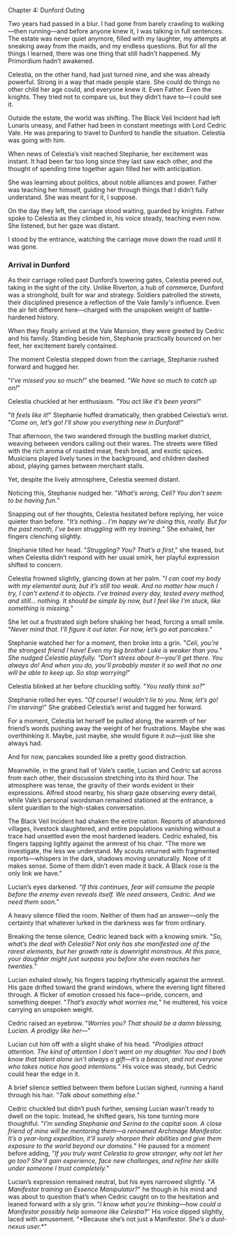 Chapter 4: Dunford Outing

Two years had passed in a blur. I had gone from barely crawling to walking—then running—and before anyone knew it, I was talking in full sentences. The estate was never quiet anymore, filled with my laughter, my attempts at sneaking away from the maids, and my endless questions. But for all the things I learned, there was one thing that still hadn’t happened. My Primordium hadn’t awakened.

Celestia, on the other hand, had just turned nine, and she was already powerful. Strong in a way that made people stare. She could do things no other child her age could, and everyone knew it. Even Father. Even the knights. They tried not to compare us, but they didn’t have to—I could see it.

Outside the estate, the world was shifting. The Black Veil Incident had left Lunaris uneasy, and Father had been in constant meetings with Lord Cedric Vale. He was preparing to travel to Dunford to handle the situation. Celestia was going with him.

When news of Celestia’s visit reached Stephanie, her excitement was instant. It had been far too long since they last saw each other, and the thought of spending time together again filled her with anticipation.

She was learning about politics, about noble alliances and power. Father was teaching her himself, guiding her through things that I didn’t fully understand. She was meant for it, I suppose.

On the day they left, the carriage stood waiting, guarded by knights. Father spoke to Celestia as they climbed in, his voice steady, teaching even now. She listened, but her gaze was distant.

I stood by the entrance, watching the carriage move down the road until it was gone.

### **Arrival in Dunford**

As their carriage rolled past Dunford’s towering gates, Celestia peered out, taking in the sight of the city. Unlike Riverton, a hub of commerce, Dunford was a stronghold, built for war and strategy. Soldiers patrolled the streets, their disciplined presence a reflection of the Vale family's influence. Even the air felt different here—charged with the unspoken weight of battle-hardened history.

When they finally arrived at the Vale Mansion, they were greeted by Cedric and his family. Standing beside him, Stephanie practically bounced on her feet, her excitement barely contained.

The moment Celestia stepped down from the carriage, Stephanie rushed forward and hugged her.

"*I've missed you so much!*" she beamed. "*We have so much to catch up on!*"

Celestia chuckled at her enthusiasm. *"You act like it’s been years!"*

"*It feels like it!*" Stephanie huffed dramatically, then grabbed Celestia’s wrist. "*Come on, let’s go! I’ll show you everything new in Dunford!"*

That afternoon, the two wandered through the bustling market district, weaving between vendors calling out their wares. The streets were filled with the rich aroma of roasted meat, fresh bread, and exotic spices. Musicians played lively tunes in the background, and children dashed about, playing games between merchant stalls.

Yet, despite the lively atmosphere, Celestia seemed distant.

Noticing this, Stephanie nudged her. "*What’s wrong, Celi? You don’t seem to be having fun.*"

Snapping out of her thoughts, Celestia hesitated before replying, her voice quieter than before. "*It’s nothing… I’m happy we're doing this, really. But for the past month, I’ve been struggling with my training.*" She exhaled, her fingers clenching slightly.

Stephanie tilted her head. "*Struggling? You? That’s a first*," she teased, but when Celestia didn’t respond with her usual smirk, her playful expression shifted to concern.

Celestia frowned slightly, glancing down at her palm. "*I can coat my body with my elemental aura, but it’s still too weak. And no matter how much I try, I can’t extend it to objects. I’ve trained every day, tested every method, and still... nothing. It should be simple by now, but I feel like I'm stuck, like something is missing.*"

She let out a frustrated sigh before shaking her head, forcing a small smile. "*Never mind that. I’ll figure it out later. For now, let’s go eat pancakes.*"

Stephanie watched her for a moment, then broke into a grin. "*Celi, you’re the strongest friend I have! Even my big brother Luke is weaker than you." She nudged Celestia playfully. "Don’t stress about it—you’ll get there. You always do! And when you do, you’ll probably master it so well that no one will be able to keep up. So stop worrying!*"

Celestia blinked at her before chuckling softly. "*You really think so?*"

Stephanie rolled her eyes. *"Of course! I wouldn’t lie to you. Now, let’s go! I’m starving*!" She grabbed Celestia’s wrist and tugged her forward.

For a moment, Celestia let herself be pulled along, the warmth of her friend’s words pushing away the weight of her frustrations. Maybe she was overthinking it. Maybe, just maybe, she would figure it out—just like she always had.

And for now, pancakes sounded like a pretty good distraction.

Meanwhile, in the grand hall of Vale’s castle, Lucian and Cedric sat across from each other, their discussion stretching into its third hour. The atmosphere was tense, the gravity of their words evident in their expressions. Alfred stood nearby, his sharp gaze observing every detail, while Vale’s personal swordsman remained stationed at the entrance, a silent guardian to the high-stakes conversation.

The Black Veil Incident had shaken the entire nation. Reports of abandoned villages, livestock slaughtered, and entire populations vanishing without a trace had unsettled even the most hardened leaders. Cedric exhaled, his fingers tapping lightly against the armrest of his chair. “The more we investigate, the less we understand. My scouts returned with fragmented reports—whispers in the dark, shadows moving unnaturally. None of it makes sense. Some of them didn’t even made it back. A Black rose is the only link we have.”

Lucian’s eyes darkened. “*If this continues, fear will consume the people before the enemy even reveals itself. We need answers, Cedric. And we need them soon.*”

A heavy silence filled the room. Neither of them had an answer—only the certainty that whatever lurked in the darkness was far from ordinary.

Breaking the tense silence, Cedric leaned back with a knowing smirk. "*So, what’s the deal with Celestia? Not only has she manifested one of the rarest elements, but her growth rate is downright monstrous. At this pace, your daughter might just surpass you before she even reaches her twenties.*"

Lucian exhaled slowly, his fingers tapping rhythmically against the armrest. His gaze drifted toward the grand windows, where the evening light filtered through. A flicker of emotion crossed his face—pride, concern, and something deeper. "*That’s exactly what worries me,*" he muttered, his voice carrying an unspoken weight.

Cedric raised an eyebrow. "*Worries you? That should be a damn blessing, Lucian. A prodigy like her—*"

Lucian cut him off with a slight shake of his head. "*Prodigies attract attention. The kind of attention I don't want on my daughter. You and I both know that talent alone isn’t always a gift—it’s a beacon, and not everyone who takes notice has good intentions.*" His voice was steady, but Cedric could hear the edge in it.

A brief silence settled between them before Lucian sighed, running a hand through his hair. "*Talk about something else.*"

Cedric chuckled but didn’t push further, sensing Lucian wasn’t ready to dwell on the topic. Instead, he shifted gears, his tone turning more thoughtful. "*I’m sending Stephanie and Serina to the capital soon. A close friend of mine will be mentoring them—a renowned Archmage Manifestor. It’s a year-long expedition, it’ll surely sharpen their abilities and give them exposure to the world beyond our domains.*" He paused for a moment before adding, "*If you truly want Celestia to grow stronger, why not let her go too? She’ll gain experience, face new challenges, and refine her skills under someone I trust completely.*"

Lucian’s expression remained neutral, but his eyes narrowed slightly. "*A Manifestor training an Essence Manipulator?*" he though in his mind and was about to question that’s when Cedric caught on to the hesitation and leaned forward with a sly grin. "*I know what you’re thinking—how could a Manifestor possibly help someone like Celestia?*" His voice dipped slightly, laced with amusement. "*Because she’s not just a Manifestor. **She’s a dual-nexus user*.**"
